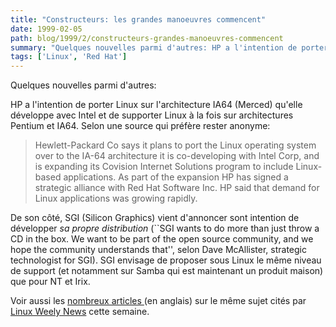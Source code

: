 ```yaml
---
title: "Constructeurs: les grandes manoeuvres commencent"
date: 1999-02-05
path: blog/1999/2/constructeurs-grandes-manoeuvres-commencent
summary: "Quelques nouvelles parmi d'autres: HP a l'intention de porter Linux sur l'architecture IA64 (Merced) qu'elle développe avec Intel et de supporter Linux à la fois sur architectures Pentium et IA64."
tags: ['Linux', 'Red Hat']
---
```


<P>
Quelques nouvelles parmi d'autres:
</P>

<P>
HP a l'intention de porter Linux sur l'architecture IA64 (Merced) qu'elle
développe avec Intel et de supporter Linux à la fois sur architectures Pentium
et IA64. Selon une source qui préfère rester anonyme:
</P>

<BLOCKQUOTE>
Hewlett-Packard Co says it plans to port the Linux operating system over
to the IA-64 architecture it is co-developing with Intel Corp, and is
expanding its Covision Internet Solutions program to include Linux-based
applications. As part of the expansion HP has signed a strategic alliance
with Red Hat Software Inc. HP said that demand for Linux applications was
growing rapidly.
</BLOCKQUOTE>
<P>
De son côté, SGI (Silicon Graphics) vient d'annoncer sont intention
de développer <EM>sa propre distribution</EM> (``SGI wants to do more
than just throw a CD in the box. We want to be part of the open source
community, and we hope the community understands that'', selon Dave
McAllister, strategic technologist for SGI). SGI envisage de proposer
sous Linux le même niveau de support (et notamment sur Samba qui est maintenant
un produit maison) que pour NT et Irix.
</P>

<P>
Voir aussi les <A HREF="http://lwn.net/1999/0204/press.phtml">nombreux
articles </A> (en anglais) sur le même sujet cités par <A HREF="http://lwn.net/">Linux Weely News</A> cette semaine.
</P>



